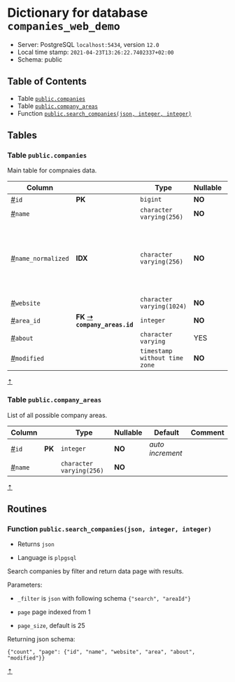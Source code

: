 # Dictionary for database `companies_web_demo`

- Server: PostgreSQL `localhost:5434`, version `12.0`
- Local time stamp: `2021-04-23T13:26:22.7402337+02:00`
- Schema: public

## Table of Contents

- Table [`public.companies`](#table-publiccompanies)
- Table [`public.company_areas`](#table-publiccompany_areas)
- Function [`public.search_companies(json, integer, integer)`](#function-publicsearch_companiesjson-integer-integer)
## Tables

### Table `public.companies`

<!-- comment on table "public"."companies" is @until-end-tag; -->
Main table for compnaies data.
<!-- end -->

| Column |             | Type | Nullable | Default | Comment |
| ------ | ----------- | -----| -------- | ------- | ------- |
| <a id="user-content-public-companies-id" href="#public-companies-id">#</a>`id` | **PK** | `bigint` | **NO** | *auto increment* | <!-- comment on column "public"."companies"."id" is @until-end-tag; --><!-- end --> |
| <a id="user-content-public-companies-name" href="#public-companies-name">#</a>`name` |  | `character varying(256)` | **NO** |  | <!-- comment on column "public"."companies"."name" is @until-end-tag; --><!-- end --> |
| <a id="user-content-public-companies-name_normalized" href="#public-companies-name_normalized">#</a>`name_normalized` | **IDX** | `character varying(256)` | **NO** |  | <!-- comment on column "public"."companies"."name_normalized" is @until-end-tag; -->Company name in lowercase uniquely indexed. Search is on this field.<!-- end --> |
| <a id="user-content-public-companies-website" href="#public-companies-website">#</a>`website` |  | `character varying(1024)` | **NO** |  | <!-- comment on column "public"."companies"."website" is @until-end-tag; --><!-- end --> |
| <a id="user-content-public-companies-area_id" href="#public-companies-area_id">#</a>`area_id` | **FK [➝](#public-company_areas-id) `company_areas.id`** | `integer` | **NO** |  | <!-- comment on column "public"."companies"."area_id" is @until-end-tag; --><!-- end --> |
| <a id="user-content-public-companies-about" href="#public-companies-about">#</a>`about` |  | `character varying` | YES |  | <!-- comment on column "public"."companies"."about" is @until-end-tag; --><!-- end --> |
| <a id="user-content-public-companies-modified" href="#public-companies-modified">#</a>`modified` |  | `timestamp without time zone` | **NO** | `timezone('utc'::text, now())` | <!-- comment on column "public"."companies"."modified" is @until-end-tag; --><!-- end --> |

<a href="#table-of-contents" title="Table of Contents">&#8673;</a>

### Table `public.company_areas`

<!-- comment on table "public"."company_areas" is @until-end-tag; -->
List of all possible company areas.
<!-- end -->

| Column |             | Type | Nullable | Default | Comment |
| ------ | ----------- | -----| -------- | ------- | ------- |
| <a id="user-content-public-company_areas-id" href="#public-company_areas-id">#</a>`id` | **PK** | `integer` | **NO** | *auto increment* | <!-- comment on column "public"."company_areas"."id" is @until-end-tag; --><!-- end --> |
| <a id="user-content-public-company_areas-name" href="#public-company_areas-name">#</a>`name` |  | `character varying(256)` | **NO** |  | <!-- comment on column "public"."company_areas"."name" is @until-end-tag; --><!-- end --> |

<a href="#table-of-contents" title="Table of Contents">&#8673;</a>

## Routines

### Function `public.search_companies(json, integer, integer)`

- Returns `json`

- Language is `plpgsql`

<!-- comment on function "public"."search_companies"(json, integer, integer) is @until-end-tag; -->


Search companies by filter and return data page with results.

Parameters:

- `_filter` is `json` with following schema `{"search", "areaId"}`

- `page` page indexed from 1

- `page_size`, default is 25

Returning json schema:

`{"count", "page": {"id", "name", "website", "area", "about", "modified"}}`


<!-- end -->

<a href="#table-of-contents" title="Table of Contents">&#8673;</a>
